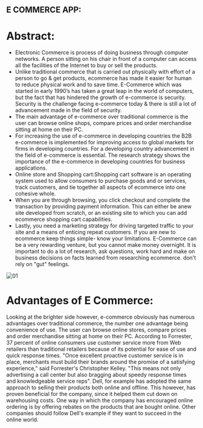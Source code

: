 ## E COMMERCE APP:

# Abstract:

* Electronic Commerce is process of doing business through computer networks. A person sitting on his chair in front of a computer can access all the facilities of the Internet to buy or sell the products.
* Unlike traditional commerce that is carried out physically with effort of a person to go & get products, ecommerce has made it easier for human to reduce physical work and to save time.    E-Commerce which was started in early 1990’s has taken a great leap in the world of computers, but the fact that has hindered the growth of e-commerce is security. Security is the challenge facing e-commerce today & there is still a lot of advancement made in the field of security.
* The main advantage of e-commerce over traditional commerce is the user can browse online shops, compare prices and order merchandise sitting at home on their PC.
* For increasing the use of e-commerce in developing countries the B2B e-commerce is implemented for improving access to global markets for firms in developing countries. For a developing country advancement in the field of e-commerce is essential. The research strategy shows the importance of the e-commerce in developing countries for business applications.
* Online store and Shopping cart:Shopping cart software is an operating system used to allow consumers to purchase goods and or services, track customers, and tie together all aspects of ecommerce into one cohesive whole.
* When you are through browsing, you click checkout and complete the transaction by providing payment information. This can either be anew site developed from scratch, or an existing site to which you can add ecommerce shopping cart capabilities.
* Lastly, you need a marketing strategy for driving targeted traffic to your site and a means of enticing repeat customers. If you are new to ecommerce keep things simple- know your limitations. E-Commerce can be a very rewarding venture, but you cannot make money overnight. It is important to do a lot of research, ask questions, work hard and make on business decisions on facts learned from researching ecommerce. don't rely on "gut" feelings.


![01](https://user-images.githubusercontent.com/63239130/157485617-fc9dfb8a-2851-4507-a4f7-ec2aa7f87f5a.gif)

# Advantages of E Commerce:

Looking at the brighter side however, e-commerce obviously has numerous advantages over traditional commerce, the number one advantage being convenience of use. The user can browse online stores, compare prices and order merchandise sitting at home on their PC. According to Forrester, 37 percent of online consumers use customer service more from Web retailers than traditional retailers because of its potential for ease of use and quick response times. "Once excellent proactive customer service is in place, merchants must build their brands around the promise of a satisfying experience," said Forrester's Christopher Kelley. "This means not only advertising a call center but also bragging about speedy response times and knowledgeable service reps". Dell, for example has adopted the same approach to selling their products both online and offline. This however, has proven beneficial for the company, since it helped them cut down on warehousing costs. One way in which the company has encouraged online ordering is by offering rebates on the products that are bought online. Other companies should follow Dell's example if they want to succeed in the online world.
